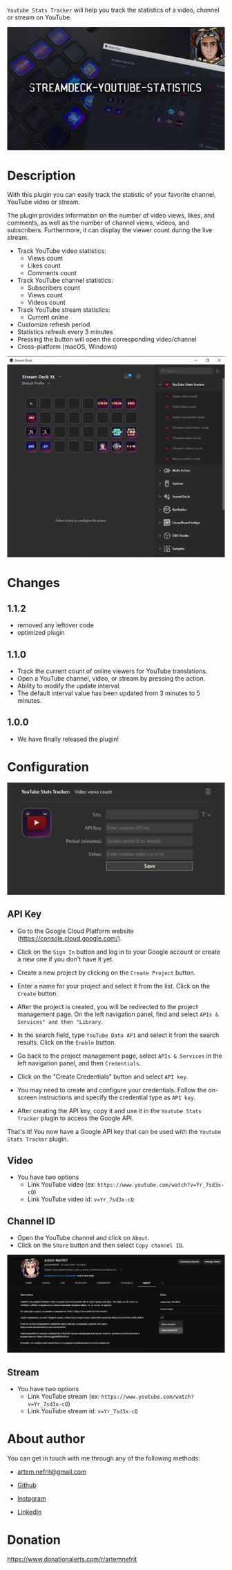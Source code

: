`Youtube Stats Tracker` will help you track the statistics of a video, channel or stream on YouTube.

![](previews/preview.png)

# Description

With this plugin you can easily track the statistic of your favorite channel, YouTube video or stream.

The plugin provides information on the number of video views, likes, and comments, as well as the number of channel views, videos, and subscribers. Furthermore, it can display the viewer count during the live stream.

- Track YouTube video statistics:
  - Views count
  - Likes count
  - Comments count
- Track YouTube channel statistics:
  - Subscribers count
  - Views count
  - Videos count
- Track YouTube stream statistics:
  - Current online
- Customize refresh period
- Statistics refresh every 3 minutes
- Pressing the button will open the corresponding video/channel
- Cross-platform (macOS, Windows)

![](screenshot.png)

# Changes
## 1.1.2
* removed any leftover code
* optimized plugin

## 1.1.0
* Track the current count of online viewers for YouTube translations.
* Open a YouTube channel, video, or stream by pressing the action.
* Ability to modify the update interval.
* The default interval value has been updated from 3 minutes to 5 minutes.

## 1.0.0
* We have finally released the plugin!

# Configuration

![](screenshot3.png)

## API Key

- Go to the Google Cloud Platform website (https://console.cloud.google.com/).

- Click on the `Sign In` button and log in to your Google account or create a new one if you don't have it yet.

- Create a new project by clicking on the `Create Project` button.

- Enter a name for your project and select it from the list. Click on the `Create` button.

- After the project is created, you will be redirected to the project management page. On the left navigation panel, find and select `APIs & Services" and then "Library`.

- In the search field, type `YouTube Data API` and select it from the search results. Click on the `Enable` button.

- Go back to the project management page, select `APIs & Services` in the left navigation panel, and then `Credentials`.

- Click on the "Create Credentials" button and select `API key`.

- You may need to create and configure your credentials. Follow the on-screen instructions and specify the credential type as `API key`.

- After creating the API key, copy it and use it in the `Youtube Stats Tracker` plugin to access the Google API.


That's it! You now have a Google API key that can be used with the `Youtube Stats Tracker` plugin.


## Video

- You have two options
  - Link YouTube video (ex: `https://www.youtube.com/watch?v=Yr_7sd3x-cQ`)
  - Link YouTube video id: `v=Yr_7sd3x-cQ`

## Channel ID

- Open the YouTube channel and click on `About`.
- Click on the `Share` button and then select `Copy channel ID`.

![](screenshot2.png)

## Stream

- You have two options
  - Link YouTube stream (ex: `https://www.youtube.com/watch?v=Yr_7sd3x-cQ`)
  - Link YouTube stream id: `v=Yr_7sd3x-cQ`

# About author

You can get in touch with me through any of the following methods:

- artem.nefrit@gmail.com

- [Github](https://github.com/ArtemNeFRiT)

- [Instagram](https://instagram.com/artem_nefrit?igshid=MjEwN2IyYWYwYw)

- [LinkedIn](https://www.linkedin.com/in/artem-nefrit-a92851273/)


# Donation

https://www.donationalerts.com/r/artemnefrit
